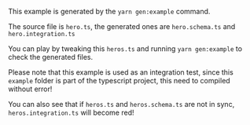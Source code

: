This example is generated by the `yarn gen:example` command.

The source file is `hero.ts`, the generated ones are `hero.schema.ts` and `hero.integration.ts`

You can play by tweaking this `heros.ts` and running `yarn gen:example` to check the generated files.

Please note that this example is used as an integration test, since this `example` folder is part of the typescript project, this need to compiled without error!

You can also see that if `heros.ts` and `heros.schema.ts` are not in sync, `heros.integration.ts` will become red!

